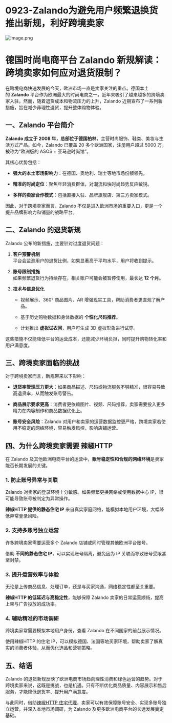 # 0923-Zalando为避免用户频繁退换货推出新规，利好跨境卖家

![image.png](https://img.meituan.net/csc/7ebd9d737afc24603cd7ef8f972f742f1156533.png)

# 德国时尚电商平台 Zalando 新规解读：跨境卖家如何应对退货限制？

在跨境电商快速发展的今天，欧洲市场一直是卖家关注的重点。德国本土的 **Zalando** 平台作为欧洲最大的时尚电商之一，近年来吸引了越来越多的跨境卖家入驻。然而，随着退货成本和物流压力的上升，Zalando 近期宣布了一系列新措施，旨在减少非理性退货，提升整体购物体验。

## 一、Zalando 平台简介

**Zalando 成立于 2008 年，总部位于德国柏林**，主营时尚服饰、鞋类、美妆与生活方式产品。如今，Zalando 已覆盖 20 多个欧洲国家，注册用户超过 5000 万，被称为“欧洲版的 ASOS + 亚马逊时尚馆”。

其核心优势包括：

*   **强大的本土市场影响力**：在德国、奥地利、瑞士等地市场份额领先。
    
*   **精准的时尚定位**：聚焦年轻消费群体，对潮流和快时尚趋势反应敏锐。
    
*   **多样的卖家合作模式**：包括直接入驻、品牌旗舰店、第三方卖家模式。
    

因此，对于跨境卖家而言，Zalando 不仅是进入欧洲市场的重要入口，更是一个提升品牌影响力和销量的战略平台。

## 二、Zalando 的退货新规

Zalando 公布的新措施，主要针对过度退货问题：

1.  **客户预警机制**  
    平台会监测用户的退货比例，如果显著高于平均水平，用户将收到提示。
    
2.  **账号限制措施**  
    如果频繁退货行为持续存在，相关账户可能会被暂停使用，最长达 **12 个月**。
    
3.  **技术与信息优化**
    
    *   视频展示、360° 商品图片、AR 增强现实工具，帮助消费者更直观了解产品。
        
    *   基于历史购物数据和身体数据的 **个性化尺码推荐**。
        
    *   计划推出 **虚拟试衣间**，用户可生成 3D 虚拟形象进行试穿。
        

这些措施不仅能降低平台的运营成本，还能减少环境负担，同时提升购物转化率和用户满意度。

## 三、跨境卖家面临的挑战

对于跨境卖家而言，新规带来以下影响：

*   **退货率管理压力更大**：如果商品描述、尺码或物流服务不够精准，很容易导致高退货率，从而触发账号警告。
    
*   **商品展示要求更高**：消费者更依赖图片、视频、尺码推荐，卖家需要投入更多精力在内容制作和商品数据优化上。
    
*   **账号安全风险**：Zalando 对用户和卖家的运营数据监控更严格，跨境卖家若使用不稳定的网络环境，容易触发风控，影响店铺运营。
    

## 四、为什么跨境卖家需要 辣椒HTTP

在 Zalando 及其他欧洲电商平台的运营中，**账号稳定性和合规的网络环境**是卖家能否长期发展的关键。

### 1. 防止账号异常与关联

Zalando 对卖家的登录环境十分敏感。如果频繁更换网络或使用数据中心 IP，很可能导致账号被判定为异常操作。

**辣椒HTTP 提供的静态住宅 IP** 来自真实家庭网络，能模拟本地用户环境，大幅降低异常登录风险。

### 2. 支持多账号独立运营

许多跨境卖家需要运营多个 Zalando 店铺或同时管理其他欧洲平台账号。

借助 **不同的静态住宅 IP**，可以实现账号隔离，避免因为 IP 关联而导致账号受限甚至封禁。

### 3. 提升运营效率与体验

无论是上传商品信息、处理订单，还是与买家沟通，网络稳定性都至关重要。

**辣椒HTTP 的低延迟与高稳定性**，能够保障 Zalando 卖家的日常运营顺畅，提高上架与广告投放的成功率。

### 4. 辅助精准的市场调研

跨境卖家常需要模拟本地用户身份，查看 Zalando 在不同国家的前台展示情况。

使用辣椒HTTP 的住宅 IP，可以模拟德国、法国等地买家环境，帮助卖家了解真实的消费者体验，从而优化选品和营销策略。

## 五、结语

Zalando 的退货新规反映了欧洲电商市场趋向理性消费和绿色运营的趋势。对于跨境卖家来说，这既是挑战，也是机遇。只有不断优化商品质量、内容展示和售后服务，才能降低退货率、提升用户满意度。

与此同时，借助[辣椒HTTP 住宅代理](https://lajiaohttp.com/?kwd=zz-gitub)，卖家可以有效保障账号安全、实现多账号独立运营，并深入本地市场调研，为 Zalando 及更多欧洲电商平台的长远发展奠定基础。